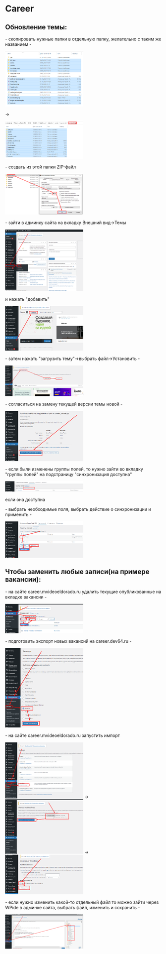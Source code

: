 # Career

<h2>Обновление темы:</h2>
<p>- скопировать нужные папки в отдельную папку, желательно с таким же названием - </p>
    <img src="./Docs/Img/Step 001.png" style="width:50%;">
    <p>-></p>
    <img src="./Docs/Img/Step 002.png" style="width:50%;">
<p>- создать из этой папки ZIP-файл</p>
    <img src="./Docs/Img/Step 003.png" style="width:50%;">
<p>- зайти в админку сайта на вкладку Внешний вид->Темы</p>
    <img src="./Docs/Img/Step 004.png" style="width:50%;">
    <p>и нажать "добавить"</p>
    <img src="./Docs/Img/Step 005.png" style="width:50%;">
<p>- затем нажать "загрузить тему"->выбрать файл->Установить - </p>
    <img src="./Docs/Img/Step 006.png" style="width:50%;">
<p>- согласиться на замену текущей версии темы новой -</p>
    <img src="./Docs/Img/Step 007.png" style="width:50%;">
<p>- если были изменены группы полей, то нужно зайти во вкладку "группы полей" на подстраницу "синхронизация доступна"</p>
    <img src="./Docs/Img/Step 008.png" style="width:50%;">
<p>     если она доступна</p>
<p>- выбрать необходимые поля, выбрать действие о синхронизации и применить -</p>
    <img src="./Docs/Img/Step 009.png" style="width:50%;">

<h2>Чтобы заменить любые записи(на примере вакансии):</h2>
<p>- на сайте career.mvideoeldorado.ru удалить текущие опубликованные на вкладке вакансии -</p>
    <img src="./Docs/Img/Step 010.png" style="width:50%;">
<p>- подготовить экспорт новых вакансий на career.dev64.ru - </p>
    <img src="./Docs/Img/Step 011.png" style="width:50%;">
<p>- на сайте career.mvideoeldorado.ru запустить импорт</p>
    <img src="./Docs/Img/Step 012.png" style="width:50%;">
    ->
    <img src="./Docs/Img/Step 013.png" style="width:50%;">
    ->
    <img src="./Docs/Img/Step 014.png" style="width:50%;">

<p>- если нужно изменить какой-то отдельный файл то можно зайти через WPide в админке сайта, выбрать файл, изменить и сохранить -</p>
    <img src="./Docs/Img/Step 015.png" style="width:50%;">